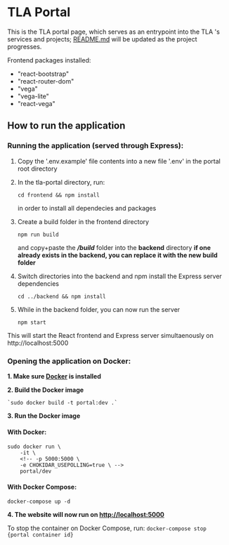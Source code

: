 # TLA Portal

This is the TLA portal page, which serves as an entrypoint into the TLA 's services and projects; [README.md](./README.md) will be updated as the project progresses.

Frontend packages installed:
- "react-bootstrap"
- "react-router-dom"
- "vega"
- "vega-lite"
- "react-vega"

## How to run the application 
### Running the application (served through Express):
1. Copy the '.env.example' file contents into a new file '.env' in the portal root directory 

2. In the tla-portal directory, run:

    `cd frontend && npm install`

    in order to install all dependecies and packages

3. Create a build folder in the frontend directory

    `npm run build`

    and copy+paste the ***/build*** folder into the **backend** directory
    **if one already exists in the backend, you can replace it with the new build folder**

4. Switch directories into the backend and npm install the Express server dependencies

    `cd ../backend && npm install`

5. While in the backend folder, you can now run the server

    `npm start`

This will start the React frontend and Express server simultaenously on http://localhost:5000



### Opening the application on Docker:
**1. Make sure [Docker](https://docs.docker.com/get-docker/) is installed**

**2. Build the Docker image**

    `sudo docker build -t portal:dev .`


**3. Run the Docker image**
#### With Docker:

    sudo docker run \
        -it \
        <!-- -p 5000:5000 \
        -e CHOKIDAR_USEPOLLING=true \ -->
        portal/dev

#### With Docker Compose:
    docker-compose up -d


**4. The website will now run on <http://localhost:5000>**

To stop the container on Docker Compose, run:
    `docker-compose stop {portal container id}`
